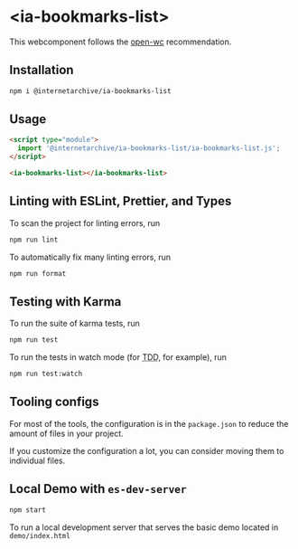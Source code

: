 # \<ia-bookmarks-list>

This webcomponent follows the [open-wc](https://github.com/open-wc/open-wc) recommendation.

## Installation
```bash
npm i @internetarchive/ia-bookmarks-list
```

## Usage
```html
<script type="module">
  import '@internetarchive/ia-bookmarks-list/ia-bookmarks-list.js';
</script>

<ia-bookmarks-list></ia-bookmarks-list>
```

## Linting with ESLint, Prettier, and Types
To scan the project for linting errors, run
```bash
npm run lint
```

To automatically fix many linting errors, run
```bash
npm run format
```

## Testing with Karma
To run the suite of karma tests, run
```bash
npm run test
```

To run the tests in watch mode (for <abbr title="test driven development">TDD</abbr>, for example), run

```bash
npm run test:watch
```


## Tooling configs

For most of the tools, the configuration is in the `package.json` to reduce the amount of files in your project.

If you customize the configuration a lot, you can consider moving them to individual files.

## Local Demo with `es-dev-server`
```bash
npm start
```
To run a local development server that serves the basic demo located in `demo/index.html`
